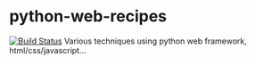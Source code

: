 python-web-recipes
==================

[![Build Status](https://travis-ci.org/hustbeta/python-web-recipes.png?branch=master)](https://travis-ci.org/hustbeta/python-web-recipes)
Various techniques using python web framework, html/css/javascript...
